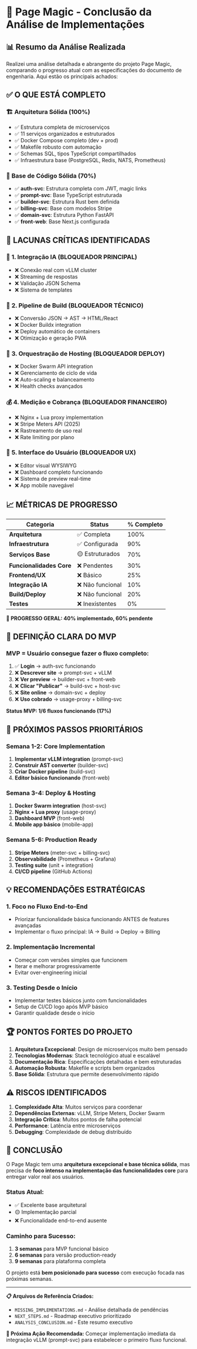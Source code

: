 # 🎯 Page Magic - Conclusão da Análise de Implementações

## 📊 Resumo da Análise Realizada

Realizei uma análise detalhada e abrangente do projeto Page Magic, comparando o progresso atual com as especificações do documento de engenharia. Aqui estão os principais achados:

## ✅ **O QUE ESTÁ COMPLETO**

### 🏗️ **Arquitetura Sólida (100%)**
- ✅ Estrutura completa de microserviços
- ✅ 11 serviços organizados e estruturados
- ✅ Docker Compose completo (dev + prod)
- ✅ Makefile robusto com automação
- ✅ Schemas SQL, tipos TypeScript compartilhados
- ✅ Infraestrutura base (PostgreSQL, Redis, NATS, Prometheus)

### 🔧 **Base de Código Sólida (70%)**
- ✅ **auth-svc**: Estrutura completa com JWT, magic links
- ✅ **prompt-svc**: Base TypeScript estruturada
- ✅ **builder-svc**: Estrutura Rust bem definida
- ✅ **billing-svc**: Base com modelos Stripe
- ✅ **domain-svc**: Estrutura Python FastAPI
- ✅ **front-web**: Base Next.js configurada

## 🚨 **LACUNAS CRÍTICAS IDENTIFICADAS**

### 🤖 **1. Integração IA (BLOQUEADOR PRINCIPAL)**
- ❌ Conexão real com vLLM cluster
- ❌ Streaming de respostas
- ❌ Validação JSON Schema
- ❌ Sistema de templates

### 🔨 **2. Pipeline de Build (BLOQUEADOR TÉCNICO)**
- ❌ Conversão JSON → AST → HTML/React
- ❌ Docker Buildx integration
- ❌ Deploy automático de containers
- ❌ Otimização e geração PWA

### 🚀 **3. Orquestração de Hosting (BLOQUEADOR DEPLOY)**
- ❌ Docker Swarm API integration
- ❌ Gerenciamento de ciclo de vida
- ❌ Auto-scaling e balanceamento
- ❌ Health checks avançados

### 💰 **4. Medição e Cobrança (BLOQUEADOR FINANCEIRO)**
- ❌ Nginx + Lua proxy implementation
- ❌ Stripe Meters API (2025)
- ❌ Rastreamento de uso real
- ❌ Rate limiting por plano

### 🎨 **5. Interface do Usuário (BLOQUEADOR UX)**
- ❌ Editor visual WYSIWYG
- ❌ Dashboard completo funcionando
- ❌ Sistema de preview real-time
- ❌ App mobile navegável

## 📈 **MÉTRICAS DE PROGRESSO**

| Categoria | Status | % Completo |
|-----------|--------|------------|
| **Arquitetura** | ✅ Completa | 100% |
| **Infraestrutura** | ✅ Configurada | 90% |
| **Serviços Base** | 🟡 Estruturados | 70% |
| **Funcionalidades Core** | ❌ Pendentes | 30% |
| **Frontend/UX** | ❌ Básico | 25% |
| **Integração IA** | ❌ Não funcional | 10% |
| **Build/Deploy** | ❌ Não funcional | 20% |
| **Testes** | ❌ Inexistentes | 0% |

**🎯 PROGRESSO GERAL: 40% implementado, 60% pendente**

## 🚦 **DEFINIÇÃO CLARA DO MVP**

### **MVP = Usuário consegue fazer o fluxo completo:**
1. ✅ **Login** → auth-svc funcionando
2. ❌ **Descrever site** → prompt-svc + vLLM
3. ❌ **Ver preview** → builder-svc + front-web
4. ❌ **Clicar "Publicar"** → build-svc + host-svc
5. ❌ **Site online** → domain-svc + deploy
6. ❌ **Uso cobrado** → usage-proxy + billing-svc

**Status MVP: 1/6 fluxos funcionando (17%)**

## 🎯 **PRÓXIMOS PASSOS PRIORITÁRIOS**

### **Semana 1-2: Core Implementation**
1. **Implementar vLLM integration** (prompt-svc)
2. **Construir AST converter** (builder-svc)
3. **Criar Docker pipeline** (build-svc)
4. **Editor básico funcionando** (front-web)

### **Semana 3-4: Deploy & Hosting**
1. **Docker Swarm integration** (host-svc)
2. **Nginx + Lua proxy** (usage-proxy)
3. **Dashboard MVP** (front-web)
4. **Mobile app básico** (mobile-app)

### **Semana 5-6: Production Ready**
1. **Stripe Meters** (meter-svc + billing-svc)
2. **Observabilidade** (Prometheus + Grafana)
3. **Testing suite** (unit + integration)
4. **CI/CD pipeline** (GitHub Actions)

## 💡 **RECOMENDAÇÕES ESTRATÉGICAS**

### **1. Foco no Fluxo End-to-End**
- Priorizar funcionalidade básica funcionando ANTES de features avançadas
- Implementar o fluxo principal: IA → Build → Deploy → Billing

### **2. Implementação Incremental**
- Começar com versões simples que funcionem
- Iterar e melhorar progressivamente
- Evitar over-engineering inicial

### **3. Testing Desde o Início**
- Implementar testes básicos junto com funcionalidades
- Setup de CI/CD logo após MVP básico
- Garantir qualidade desde o início

## 🏆 **PONTOS FORTES DO PROJETO**

1. **Arquitetura Excepcional**: Design de microserviços muito bem pensado
2. **Tecnologias Modernas**: Stack tecnológico atual e escalável
3. **Documentação Rica**: Especificações detalhadas e bem estruturadas
4. **Automação Robusta**: Makefile e scripts bem organizados
5. **Base Sólida**: Estrutura que permite desenvolvimento rápido

## ⚠️ **RISCOS IDENTIFICADOS**

1. **Complexidade Alta**: Muitos serviços para coordenar
2. **Dependências Externas**: vLLM, Stripe Meters, Docker Swarm
3. **Integração Crítica**: Muitos pontos de falha potencial
4. **Performance**: Latência entre microserviços
5. **Debugging**: Complexidade de debug distribuído

## 🎯 **CONCLUSÃO**

O Page Magic tem uma **arquitetura excepcional e base técnica sólida**, mas precisa de **foco intenso na implementação das funcionalidades core** para entregar valor real aos usuários.

### **Status Atual:**
- ✅ Excelente base arquitetural
- 🟡 Implementação parcial
- ❌ Funcionalidade end-to-end ausente

### **Caminho para Sucesso:**
1. **3 semanas** para MVP funcional básico
2. **6 semanas** para versão production-ready
3. **9 semanas** para plataforma completa

O projeto está **bem posicionado para sucesso** com execução focada nas próximas semanas.

---

**📋 Arquivos de Referência Criados:**
- `MISSING_IMPLEMENTATIONS.md` - Análise detalhada de pendências
- `NEXT_STEPS.md` - Roadmap executivo prioritizado
- `ANALYSIS_CONCLUSION.md` - Este resumo executivo

**🎯 Próxima Ação Recomendada:** Começar implementação imediata da integração vLLM (prompt-svc) para estabelecer o primeiro fluxo funcional.
